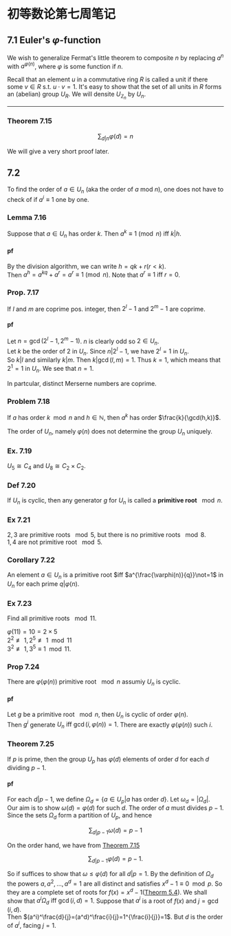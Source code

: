 # 初等数论第七周笔记

## 7.1 Euler's $\varphi$-function

We wish to generalize Fermat's little theorem to composite $n$ by replacing $a^n$ with $a^{\varphi(n)}$, where $\varphi$ is some function if $n$.

Recall that an element $u$ in a commutative ring $R$ is called a unit if there some $v \in R$ s.t. $u\cdot v=1$.
It's easy to show that the set of all units in $R$ forms an (abelian) group $U_{R}$.
We will densite $U_{\mathbb{Z}_{n}}$ by $U_n$.

---

### Theorem 7.15

$$
\sum_{d|n}\varphi(d)=n
$$

We will give a very short proof later.

## 7.2

To find the order of $a\in U_{n}$ (aka the order of $a$ mod $n$), one does not have to check of if $a^i\equiv 1$ one by one.

### Lemma 7.16

Suppose that $a\in U_n$ has order $k$.
Then $a^k\equiv 1 \pmod{n}\text{ iff }k|h$.

#### pf

By the division algorithm, we can write $h=qk+r(r<k)$.  
Then $a^h=a^{kq}+a^r=a^r\equiv1\pmod{n}$.
Note that $a^r\equiv1\text{ iff }r=0$.

### Prop. 7.17

If $l$ and $m$ are coprime pos. integer, then $2^l-1$ and $2^m-1$ are coprime.

#### pf

Let $n=\gcd(2^l-1, 2^m-1)$.
$n$ is clearly odd so $2\in U_{n}$.  
Let $k$ be the order of $2$ in $U_{n}$.
Since $n|2^{l}-1$, we have $2^l=1$ in $U_n$.  
So $k|l$ and similarly $k|m$.
Then $k|\gcd(l,m)=1$.
Thus $k=1$, which means that $2^1=1$ in $U_n$.
We see that $n=1$.

In partcular, distinct Merserne numbers are coprime.

### Problem 7.18

If $a$ has order $k \mod n$ and $h \in \mathbb{N}$, then $a^k$ has order $\frac{k}{\gcd(h,k)}$.

The order of $U_n$, namely $\varphi(n)$ does not determine the group $U_n$ uniquely.

### Ex. 7.19

$U_5 \cong C_4$ and $U_8 \cong C_2\times C_2$.

### Def 7.20

If $U_n$ is cyclic, then any generator $g$ for $U_n$ is called a **primitive root** $\mod n$.

### Ex 7.21

$2,3$ are primitive roots $\mod5$, but there is no primitive roots $\mod8$.  
$1,4$ are not primitive root $\mod5$.

### Corollary 7.22

An element $a\in U_n$ is a primitive root $iff $a^{\frac{\varphi(n)}{q}}\not=1$ in $U_n$ for each prime $q|\varphi(n)$.

### Ex 7.23

Find all primitive roots $\mod11$.

$\varphi(11)=10=2\times5$  
$2^2\not\equiv1, 2^5\not\equiv1\mod11$  
$3^2\not\equiv1, 3^5\equiv1\mod11$.

### Prop 7.24

There are $\varphi(\varphi(n))$ primitive root $\mod{n}$ assumiy $U_n$ is cyclic.

#### pf

Let $g$ be a primitive root $\mod{n}$, then $U_n$ is cyclic of order $\varphi(n)$.  
Then $g^i$ generate $U_n\text{ iff }\gcd(i,\varphi(n))=1$.
There are exactly $\varphi(\varphi(n))$ such $i$.

### Theorem 7.25

If $p$ is prime, then the group $U_p$ has $\varphi(d)$ elements of order $d$ for each $d$ dividing $p-1$.

#### pf

For each $d|p-1$, we define $\Omega_d=\{a\in U_p|a\text{ has order } d\}$.
Let $\omega_d=|\Omega_d|$.  
Our aim is to show $\omega(d)=\varphi(d)$ for such $d$.
The order of $a$ must divides $p-1$.
Since the sets $\Omega_d$ form a partition of $U_p$, and hence

$$
\sum_{d|p-1}\omega(d)=p-1
$$

On the order hand, we have from [Theorem 7.15](#theorem-715)

$$
\sum_{d|p-1}\varphi(d)=p-1.
$$

So if suffices to show that $\omega\leq\varphi(d)$ for all $d|p=1$.
By the definition of $\Omega_d$ the powers $a,a^2,\dots,a^d=1$ are all distinct and satisfies $x^d-1\equiv 0 \mod p$.
So they are a complete set of roots for $f(x)=x^d-1$([Theorm 5.4](#theorem-54)).
We shall show that $a^i\Omega_d \text{ iff }\gcd(i,d)=1$. Suppose that $a^i$ is a root of $f(x)$ and $j=\gcd(i,d)$.  
Then $(a^i)^\frac{d}{j}=(a^d)^\frac{i}{j}=1^{\frac{i}{j}}=1$.
But $d$ is the order of $a^i$, facing $j=1$.
